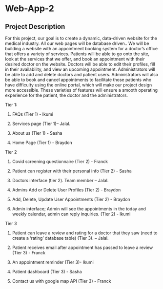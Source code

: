 # Web-App-2

## Project Description
For this project, our goal is to create a dynamic, data-driven website for the medical industry. All our web pages will be database driven.. We will be building a website with an appointment booking system for a doctor’s office that offers a variety of services. Patients will be able to go onto the site, look at the services that we offer, and book an appointment with their desired doctor on the website. Doctors will be able to edit their profiles, fill in their availability, and view an upcoming appointment. Administrators will be able to add and delete doctors and patient users. Administrators will also be able to book and cancel appointments to facilitate those patients who have difficulty using the online portal, which will make our project design more accessible. These varieties of features will ensure a smooth operating experience for the patient, the doctor and the administrators.

Tier 1:

1) FAQs (Tier 1) - Ikumi

2) Services page (Tier 1)– Jalal.

3) About us (Tier 1) - Sasha 

4) Home Page (Tier 1) - Braydon

Tier 2

1) Covid screening questionnaire (Tier 2) - Franck

2) Patient can register with their personal info (Tier 2) - Sasha 

3) Doctors interface (tier 2). Team member – Jalal.

4)  Admins Add or Delete User Profiles (Tier 2) - Braydon 

5)  Add, Delete, Update User Appointments (Tier 2) - Braydon 

6) Admin interface; Admin will see the appointments in the today and weekly calendar, admin can reply inquiries. (Tier 2) - Ikumi

Tier 3

1) Patient can leave a review and rating for a doctor that they saw (need to create a ‘rating’ database table) (Tier 3). – Jalal.

2) Patient receives email after appointment has passed to leave a review (Tier 3) - Franck

3) An appointment reminder (Tier 3)- Ikumi

4) Patient dashboard (Tier 3) - Sasha

5) Contact us with google map API (Tier 3) - Franck
